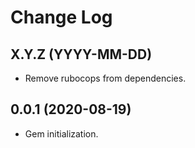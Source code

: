 # Change Log

## X.Y.Z (YYYY-MM-DD)

  * Remove rubocops from dependencies.

## 0.0.1 (2020-08-19)

  * Gem initialization.
